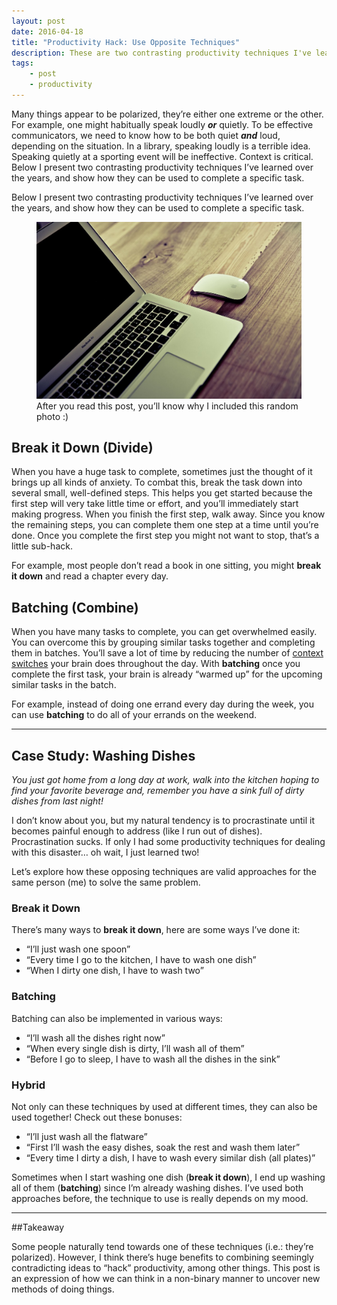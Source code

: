 ```yaml
---
layout: post
date: 2016-04-18
title: "Productivity Hack: Use Opposite Techniques"
description: These are two contrasting productivity techniques I've learned over the years, and show how they can be used to complete a specific task.
tags:
    - post
    - productivity
---
```


Many things appear to be polarized, they’re either one extreme or the other. For example, one might habitually speak loudly ***or*** quietly. To be effective communicators, we need to know how to be both quiet ***and*** loud, depending on the situation. In a library, speaking loudly is a terrible idea. Speaking quietly at a sporting event will be ineffective. Context is critical.
Below I present two contrasting productivity techniques I’ve learned over the years, and show how they can be used to complete a specific task.

Below I present two contrasting productivity techniques I’ve learned over the years, and show how they can be used to complete a specific task.

<figure>
<img src="./mac.jpg" alt="MacBook on a desk"/>
<figcaption>After you read this post, you’ll know why I included this random photo :)</figcaption>
</figure>

## Break it Down (Divide)

When you have a huge task to complete, sometimes just the thought of it brings up all kinds of anxiety. To combat this, break the task down into several small, well-defined steps. This helps you get started because the first step will very take little time or effort, and you’ll immediately start making progress. When you finish the first step, walk away. Since you know the remaining steps, you can complete them one step at a time until you’re done. Once you complete the first step you might not want to stop, that’s a little sub-hack.

For example, most people don’t read a book in one sitting, you might **break it down** and read a chapter every day.

## Batching (Combine)

When you have many tasks to complete, you can get overwhelmed easily. You can overcome this by grouping similar tasks together and completing them in batches. You’ll save a lot of time by reducing the number of [context switches](https://en.wikipedia.org/wiki/Context_switch) your brain does throughout the day. With **batching** once you complete the first task, your brain is already “warmed up” for the upcoming similar tasks in the batch.

For example, instead of doing one errand every day during the week, you can use **batching** to do all of your errands on the weekend.

<hr>

## Case Study: Washing Dishes

*You just got home from a long day at work, walk into the kitchen hoping to find your favorite beverage and, remember you have a sink full of dirty dishes from last night!*

I don’t know about you, but my natural tendency is to procrastinate until it becomes painful enough to address (like I run out of dishes). Procrastination sucks. If only I had some productivity techniques for dealing with this disaster… oh wait, I just learned two!

Let’s explore how these opposing techniques are valid approaches for the same person (me) to solve the same problem.

### Break it Down

There’s many ways to **break it down**, here are some ways I’ve done it:

* “I’ll just wash one spoon”
* “Every time I go to the kitchen, I have to wash one dish”
* “When I dirty one dish, I have to wash two”

### Batching

Batching can also be implemented in various ways:

* “I’ll wash all the dishes right now”
* “When every single dish is dirty, I’ll wash all of them”
* “Before I go to sleep, I have to wash all the dishes in the sink”

### Hybrid

Not only can these techniques by used at different times, they can also be used together! Check out these bonuses:

* “I’ll just wash all the flatware”
* “First I’ll wash the easy dishes, soak the rest and wash them later”
* “Every time I dirty a dish, I have to wash every similar dish (all plates)”

Sometimes when I start washing one dish (**break it down**), I end up washing all of them (**batching**) since I’m already washing dishes. I’ve used both approaches before, the technique to use is really depends on my mood.

<hr>

##Takeaway

Some people naturally tend towards one of these techniques (i.e.: they’re polarized). However, I think there’s huge benefits to combining seemingly contradicting ideas to “hack” productivity, among other things. This post is an expression of how we can think in a non-binary manner to uncover new methods of doing things.